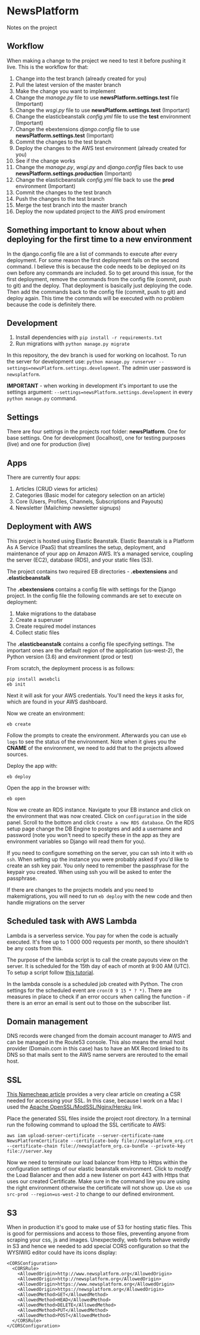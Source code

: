 # NewsPlatform

Notes on the project

## Workflow

When making a change to the project we need to test it before pushing it live. This is the workflow for that:

1. Change into the test branch (already created for you)
2. Pull the latest version of the master branch
3. Make the change you want to implement
4. Change the _manage.py_ file to use **newsPlatform.settings.test** file (Important)
5. Change the _wsgi.py_ file to use **newsPlatform.settings.test** (Important)
6. Change the elasticbeanstalk _config.yml_ file to use the **test** environment (Important)
7. Change the ebextensions _django.config_ file to use **newsPlatform.settings.test** (Important)
8. Commit the changes to the test branch
9. Deploy the changes to the AWS test environment (already created for you)
10. See if the change works
11. Change the _manage.py_, _wsgi.py_ and _django.config_ files back to use **newsPlatform.settings.production** (Important)
12. Change the elasticbeanstalk _config.yml_ file back to use the **prod** environment (Important)
13. Commit the changes to the test branch
14. Push the changes to the test branch
15. Merge the test branch into the master branch
16. Deploy the now updated project to the AWS prod enviroment

## Something important to know about when deploying for the first time to a new environment

In the django.config file are a list of commands to execute after every deployment. For some reason the first deployment fails on the second command. I believe this is because the code needs to be deployed on its own before any commands are included. So to get around this issue, for the first deployment, remove the commands from the config file (commit, push to git) and the deploy. That deployment is basically just deploying the code. Then add the commands back to the config file (commit, push to git) and deploy again. This time the commands will be executed with no problem because the code is definitely there.

## Development

1. Install dependencies with `pip install -r requirements.txt`
2. Run migrations with `python manage.py migrate`

In this repository, the dev branch is used for working on localhost. To run the server for development use: `python manage.py runserver --settings=newsPlatform.settings.development`. The admin user password is `newsplatform`.

**IMPORTANT** - when working in development it's important to use the settings argument: `--settings=newsPlatform.settings.development` in every `python manage.py` command.

## Settings

There are four settings in the projects root folder: **newsPlatform**. One for base settings. One for development (localhost), one for testing purposes (live) and one for production (live)

## Apps

There are currently four apps:

1. Articles (CRUD views for articles)
2. Categories (Basic model for category selection on an article)
3. Core (Users, Profiles, Channels, Subscriptions and Payouts)
4. Newsletter (Mailchimp newsletter signups)

## Deployment with AWS

This project is hosted using Elastic Beanstalk. Elastic Beanstalk is a Platform As A Service (PaaS) that streamlines the setup, deployment, and maintenance of your app on Amazon AWS. It’s a managed service, coupling the server (EC2), database (RDS), and your static files (S3).

The project contains two required EB directories - **.ebextensions** and **.elasticbeanstalk**

The **.ebextensions** contains a config file with settings for the Django project. In the config file the following commands are set to execute on deployment:

1. Make migrations to the database
2. Create a superuser
3. Create required model instances
4. Collect static files

The **.elasticbeanstalk** contains a config file specifying settings. The important ones are the default region of the application (us-west-2), the Python version (3.6) and environment (prod or test)

From scratch, the deployment process is as follows:

```
pip install awsebcli
eb init
```

Next it will ask for your AWS credentials. You'll need the keys it asks for, which are found in your AWS dashboard.

Now we create an environment:

```
eb create
```

Follow the prompts to create the environment. Afterwards you can use `eb logs` to see the status of the environment. Note when it gives you the **CNAME** of the environment, we need to add that to the projects allowed sources.

Deploy the app with:

```
eb deploy
```

Open the app in the browser with:

```
eb open
```

Now we create an RDS instance. Navigate to your EB instance and click on the environment that was now created. Click on `configuration` in the side panel. Scroll to the bottom and click `Create a new RDS database`. On the RDS setup page change the DB Engine to postgres and add a username and password (note you won't need to specify these in the app as they are environment variables so Django will read them for you).

If you need to configure something on the server, you can ssh into it with `eb ssh`. When setting up the instance you were probably asked if you'd like to create an ssh key pair. You only need to remember the passphrase for the keypair you created. When using ssh you will be asked to enter the passphrase.

If there are changes to the projects models and you need to makemigrations, you will need to run `eb deploy` with the new code and then handle migrations on the server

## Scheduled task with AWS Lambda

Lambda is a serverless service. You pay for when the code is actually executed. It's free up to 1 000 000 requests per month, so there shouldn't be any costs from this.

The purpose of the lambda script is to call the create payouts view on the server. It is scheduled for the 15th day of each of month at 9:00 AM (UTC). To setup a script follow [this tutorial](https://docs.aws.amazon.com/lambda/latest/dg/with-scheduledevents-example.html).

In the lambda console is a scheduled job created with Python. The cron settings for the scheduled event are `cron(0 9 15 * ? *)`. There are measures in place to check if an error occurs when calling the function - if there is an error an email is sent out to those on the subscriber list.

## Domain management

DNS records were changed from the domain account manager to AWS and can be managed in the Route53 console. This also means the email host provider (Domain.com in this case) has to have an MX Record linked to its DNS so that mails sent to the AWS name servers are rerouted to the email host.

## SSL

[This Namecheap article](https://www.namecheap.com/support/knowledgebase/article.aspx/467/67/how-to-generate-csr-certificate-signing-request-code) provides a very clear article on creating a CSR needed for accessing your SSL. In this case, because I work on a Mac I used the [Apache OpenSSL/ModSSL/Nginx/Heroku](https://www.namecheap.com/support/knowledgebase/article.aspx/9446/14/generating-csr-on-apache--opensslmodsslnginx--heroku) link.

Place the generated SSL files inside the project root directory. In a terminal run the following command to upload the SSL certificate to AWS:

```
aws iam upload-server-certificate --server-certificate-name NewsPlatformCertificate --certificate-body file://newsplatform_org.crt --certificate-chain file://newsplatform_org.ca-bundle --private-key file://server.key
```

Now we need to terminate our load balancer from Http to Https within the configuration settings of our elastic beanstalk environment. Click to _modify_ the Load Balancer and then add a new listener on port 443 with Https that uses our created Certificate. Make sure in the command line you are using the right environment otherwise the certificate will not show up. Use `eb use src-prod --region=us-west-2` to change to our defined environment.

## S3

When in production it's good to make use of S3 for hosting static files. This is good for permissions and access to those files, preventing anyone from scraping your css, js and images. Unexpectedly, web fonts behave weirdly in S3 and hence we needed to add special CORS configuration so that the WYSIWIG editor could have its icons display:

```
<CORSConfiguration>
  <CORSRule>
    <AllowedOrigin>http://www.newsplatform.org</AllowedOrigin>
    <AllowedOrigin>http://newsplatform.org</AllowedOrigin>
    <AllowedOrigin>https://www.newsplatform.org</AllowedOrigin>
    <AllowedOrigin>https://newsplatform.org</AllowedOrigin>
    <AllowedMethod>GET</AllowedMethod>
    <AllowedMethod>HEAD</AllowedMethod>
    <AllowedMethod>DELETE</AllowedMethod>
    <AllowedMethod>PUT</AllowedMethod>
    <AllowedMethod>POST</AllowedMethod>
  </CORSRule>
</CORSConfiguration>
```
